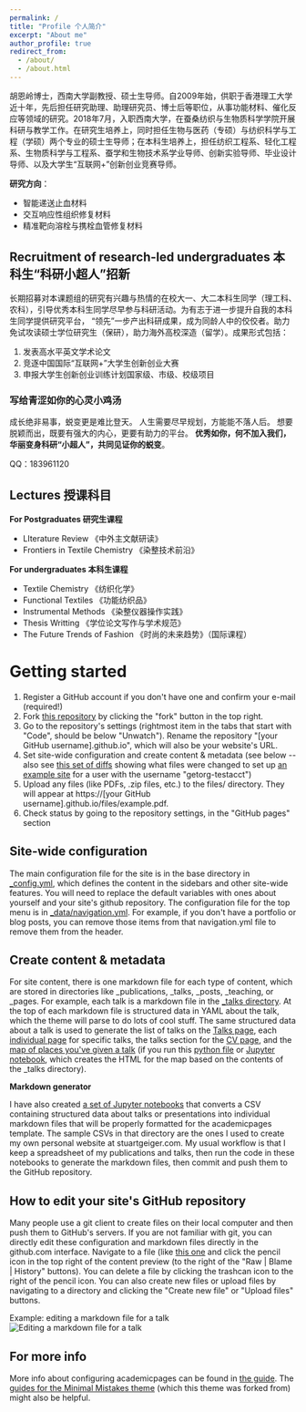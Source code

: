 ```yaml
---
permalink: /
title: "Profile 个人简介"
excerpt: "About me"
author_profile: true
redirect_from: 
  - /about/
  - /about.html
---
```


胡恩岭博士，西南大学副教授、硕士生导师。自2009年始，供职于香港理工大学近十年，先后担任研究助理、助理研究员、博士后等职位，从事功能材料、催化反应等领域的研究。2018年7月，入职西南大学，在蚕桑纺织与生物质科学学院开展科研与教学工作。在研究生培养上，同时担任生物与医药（专硕）与纺织科学与工程（学硕）两个专业的硕士生导师；在本科生培养上，担任纺织工程系、轻化工程系、生物质科学与工程系、蚕学和生物技术系学业导师、创新实验导师、毕业设计导师、以及大学生“互联网+”创新创业竞赛导师。

**研究方向**：
- 智能递送止血材料
- 交互响应性组织修复材料
- 精准靶向溶栓与携栓血管修复材料
   
## Recruitment of research-led undergraduates 本科生“科研小超人”招新
长期招募对本课题组的研究有兴趣与热情的在校大一、大二本科生同学（理工科、农科），引导优秀本科生同学尽早参与科研活动。为有志于进一步提升自我的本科生同学提供研究平台， “领先”一步产出科研成果，成为同龄人中的佼佼者。助力免试攻读硕士学位研究生（保研），助力海外高校深造（留学）。成果形式包括：
1. 发表高水平英文学术论文
1. 竞逐中国国际“互联网+”大学生创新创业大赛
1. 申报大学生创新创业训练计划国家级、市级、校级项目


### 写给青涩如你的心灵小鸡汤
成长绝非易事，蜕变更是难比登天。
人生需要尽早规划，方能能不落人后。
想要脱颖而出，既要有强大的内心，更要有助力的平台。
**优秀如你，何不加入我们，华丽变身科研“小超人”，共同见证你的蜕变**。


QQ：183961120


## Lectures 授课科目

**For Postgraduates 研究生课程**
- LIterature Review 《中外主文献研读》
- Frontiers in Textile Chemistry 《染整技术前沿》


**For undergraduates 本科生课程**
- Textile Chemistry 《纺织化学》
- Functional Textiles 《功能纺织品》
- Instrumental Methods 《染整仪器操作实践》
- Thesis Writting 《学位论文写作与学术规范》
- The Future Trends of Fashion 《时尚的未来趋势》（国际课程）

Getting started
======
1. Register a GitHub account if you don't have one and confirm your e-mail (required!)
1. Fork [this repository](https://github.com/academicpages/academicpages.github.io) by clicking the "fork" button in the top right. 
1. Go to the repository's settings (rightmost item in the tabs that start with "Code", should be below "Unwatch"). Rename the repository "[your GitHub username].github.io", which will also be your website's URL.
1. Set site-wide configuration and create content & metadata (see below -- also see [this set of diffs](http://archive.is/3TPas) showing what files were changed to set up [an example site](https://getorg-testacct.github.io) for a user with the username "getorg-testacct")
1. Upload any files (like PDFs, .zip files, etc.) to the files/ directory. They will appear at https://[your GitHub username].github.io/files/example.pdf.  
1. Check status by going to the repository settings, in the "GitHub pages" section

Site-wide configuration
------
The main configuration file for the site is in the base directory in [_config.yml](https://github.com/academicpages/academicpages.github.io/blob/master/_config.yml), which defines the content in the sidebars and other site-wide features. You will need to replace the default variables with ones about yourself and your site's github repository. The configuration file for the top menu is in [_data/navigation.yml](https://github.com/academicpages/academicpages.github.io/blob/master/_data/navigation.yml). For example, if you don't have a portfolio or blog posts, you can remove those items from that navigation.yml file to remove them from the header. 

Create content & metadata
------
For site content, there is one markdown file for each type of content, which are stored in directories like _publications, _talks, _posts, _teaching, or _pages. For example, each talk is a markdown file in the [_talks directory](https://github.com/academicpages/academicpages.github.io/tree/master/_talks). At the top of each markdown file is structured data in YAML about the talk, which the theme will parse to do lots of cool stuff. The same structured data about a talk is used to generate the list of talks on the [Talks page](https://academicpages.github.io/talks), each [individual page](https://academicpages.github.io/talks/2012-03-01-talk-1) for specific talks, the talks section for the [CV page](https://academicpages.github.io/cv), and the [map of places you've given a talk](https://academicpages.github.io/talkmap.html) (if you run this [python file](https://github.com/academicpages/academicpages.github.io/blob/master/talkmap.py) or [Jupyter notebook](https://github.com/academicpages/academicpages.github.io/blob/master/talkmap.ipynb), which creates the HTML for the map based on the contents of the _talks directory).

**Markdown generator**

I have also created [a set of Jupyter notebooks](https://github.com/academicpages/academicpages.github.io/tree/master/markdown_generator
) that converts a CSV containing structured data about talks or presentations into individual markdown files that will be properly formatted for the academicpages template. The sample CSVs in that directory are the ones I used to create my own personal website at stuartgeiger.com. My usual workflow is that I keep a spreadsheet of my publications and talks, then run the code in these notebooks to generate the markdown files, then commit and push them to the GitHub repository.

How to edit your site's GitHub repository
------
Many people use a git client to create files on their local computer and then push them to GitHub's servers. If you are not familiar with git, you can directly edit these configuration and markdown files directly in the github.com interface. Navigate to a file (like [this one](https://github.com/academicpages/academicpages.github.io/blob/master/_talks/2012-03-01-talk-1.md) and click the pencil icon in the top right of the content preview (to the right of the "Raw | Blame | History" buttons). You can delete a file by clicking the trashcan icon to the right of the pencil icon. You can also create new files or upload files by navigating to a directory and clicking the "Create new file" or "Upload files" buttons. 

Example: editing a markdown file for a talk
![Editing a markdown file for a talk](/images/editing-talk.png)

For more info
------
More info about configuring academicpages can be found in [the guide](https://academicpages.github.io/markdown/). The [guides for the Minimal Mistakes theme](https://mmistakes.github.io/minimal-mistakes/docs/configuration/) (which this theme was forked from) might also be helpful.
